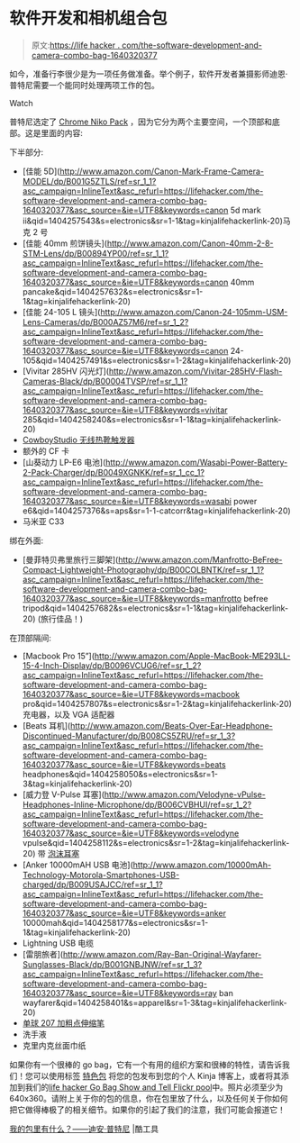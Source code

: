 # 软件开发和相机组合包

> 原文:[https://life hacker . com/the-software-development-and-camera-combo-bag-1640320377](https://lifehacker.com/the-software-development-and-camera-combo-bag-1640320377)

如今，准备行李很少是为一项任务做准备。举个例子，软件开发者兼摄影师迪恩·普特尼需要一个能同时处理两项工作的包。

Watch

普特尼选定了 [Chrome Niko Pack](http://www.amazon.com/Chrome-Niko-Pack-Black-Size/dp/B00AZHCCHC/?asc_campaign=InlineText&asc_refurl=https://lifehacker.com/the-software-development-and-camera-combo-bag-1640320377&asc_source=&tag=kinjalifehackerlink-20) ，因为它分为两个主要空间，一个顶部和底部。这是里面的内容:

下半部分:

*   [佳能 5D](http://www.amazon.com/Canon-Mark-Frame-Camera-MODEL/dp/B001G5ZTLS/ref=sr_1_1?asc_campaign=InlineText&asc_refurl=https://lifehacker.com/the-software-development-and-camera-combo-bag-1640320377&asc_source=&ie=UTF8&keywords=canon 5d mark ii&qid=1404257543&s=electronics&sr=1-1&tag=kinjalifehackerlink-20)马克 2 号
*   [佳能 40mm 煎饼镜头](http://www.amazon.com/Canon-40mm-2-8-STM-Lens/dp/B00894YP00/ref=sr_1_1?asc_campaign=InlineText&asc_refurl=https://lifehacker.com/the-software-development-and-camera-combo-bag-1640320377&asc_source=&ie=UTF8&keywords=canon 40mm pancake&qid=1404257632&s=electronics&sr=1-1&tag=kinjalifehackerlink-20)
*   [佳能 24-105 L 镜头](http://www.amazon.com/Canon-24-105mm-USM-Lens-Cameras/dp/B000AZ57M6/ref=sr_1_2?asc_campaign=InlineText&asc_refurl=https://lifehacker.com/the-software-development-and-camera-combo-bag-1640320377&asc_source=&ie=UTF8&keywords=canon 24-105&qid=1404257491&s=electronics&sr=1-2&tag=kinjalifehackerlink-20)
*   [Vivitar 285HV 闪光灯](http://www.amazon.com/Vivitar-285HV-Flash-Cameras-Black/dp/B00004TVSP/ref=sr_1_1?asc_campaign=InlineText&asc_refurl=https://lifehacker.com/the-software-development-and-camera-combo-bag-1640320377&asc_source=&ie=UTF8&keywords=vivitar 285&qid=1404258240&s=electronics&sr=1-1&tag=kinjalifehackerlink-20)
*   [CowboyStudio 无线热靴触发器](http://www.amazon.com/gp/product/B002W3IXZW/ref=oh_details_o06_s00_i01?asc_campaign=InlineText&asc_refurl=https://lifehacker.com/the-software-development-and-camera-combo-bag-1640320377&asc_source=&ie=UTF8&psc=1&tag=kinjalifehackerlink-20)
*   额外的 CF 卡
*   [山葵动力 LP-E6 电池](http://www.amazon.com/Wasabi-Power-Battery-2-Pack-Charger/dp/B0049XGNKK/ref=sr_1_cc_1?asc_campaign=InlineText&asc_refurl=https://lifehacker.com/the-software-development-and-camera-combo-bag-1640320377&asc_source=&ie=UTF8&keywords=wasabi power e6&qid=1404257376&s=aps&sr=1-1-catcorr&tag=kinjalifehackerlink-20)
*   马米亚 C33

绑在外面:

*   [曼菲特贝弗里旅行三脚架](http://www.amazon.com/Manfrotto-BeFree-Compact-Lightweight-Photography/dp/B00COLBNTK/ref=sr_1_1?asc_campaign=InlineText&asc_refurl=https://lifehacker.com/the-software-development-and-camera-combo-bag-1640320377&asc_source=&ie=UTF8&keywords=manfrotto befree tripod&qid=1404257682&s=electronics&sr=1-1&tag=kinjalifehackerlink-20) (旅行佳品！)

在顶部隔间:

*   [Macbook Pro 15”](http://www.amazon.com/Apple-MacBook-ME293LL-15-4-Inch-Display/dp/B0096VCUG6/ref=sr_1_2?asc_campaign=InlineText&asc_refurl=https://lifehacker.com/the-software-development-and-camera-combo-bag-1640320377&asc_source=&ie=UTF8&keywords=macbook pro&qid=1404257807&s=electronics&sr=1-2&tag=kinjalifehackerlink-20)充电器，以及 VGA 适配器
*   [Beats 耳机](http://www.amazon.com/Beats-Over-Ear-Headphone-Discontinued-Manufacturer/dp/B008CS5ZRU/ref=sr_1_3?asc_campaign=InlineText&asc_refurl=https://lifehacker.com/the-software-development-and-camera-combo-bag-1640320377&asc_source=&ie=UTF8&keywords=beats headphones&qid=1404258050&s=electronics&sr=1-3&tag=kinjalifehackerlink-20)
*   [威力登 V-Pulse 耳塞](http://www.amazon.com/Velodyne-vPulse-Headphones-Inline-Microphone/dp/B006CVBHUI/ref=sr_1_2?asc_campaign=InlineText&asc_refurl=https://lifehacker.com/the-software-development-and-camera-combo-bag-1640320377&asc_source=&ie=UTF8&keywords=velodyne vpulse&qid=1404258112&s=electronics&sr=1-2&tag=kinjalifehackerlink-20) 带 [泡沫耳塞](http://www.amazon.com/Comply-T-400-Isolation-Earphone-Pairs/dp/B004HKIAFG/ref=pd_bxgy_e_img_y?asc_campaign=InlineText&asc_refurl=https://lifehacker.com/the-software-development-and-camera-combo-bag-1640320377&asc_source=&tag=kinjalifehackerlink-20)
*   [Anker 10000mAH USB 电池](http://www.amazon.com/10000mAh-Technology-Motorola-Smartphones-USB-charged/dp/B009USAJCC/ref=sr_1_1?asc_campaign=InlineText&asc_refurl=https://lifehacker.com/the-software-development-and-camera-combo-bag-1640320377&asc_source=&ie=UTF8&keywords=anker 10000mah&qid=1404258177&s=electronics&sr=1-1&tag=kinjalifehackerlink-20)
*   Lightning USB 电缆
*   [雷朋旅者](http://www.amazon.com/Ray-Ban-Original-Wayfarer-Sunglasses-Black/dp/B001GNBJNW/ref=sr_1_3?asc_campaign=InlineText&asc_refurl=https://lifehacker.com/the-software-development-and-camera-combo-bag-1640320377&asc_source=&ie=UTF8&keywords=ray ban wayfarer&qid=1404258401&s=apparel&sr=1-3&tag=kinjalifehackerlink-20)
*   [单球 207 加粗点伸缩笔](http://www.amazon.com/gp/product/B005HNZ5T6/ref=oh_details_o08_s00_i00?asc_campaign=InlineText&asc_refurl=https://lifehacker.com/the-software-development-and-camera-combo-bag-1640320377&asc_source=&ie=UTF8&psc=1&tag=kinjalifehackerlink-20)
*   洗手液
*   克里内克丝面巾纸

如果你有一个很棒的 go bag，它有一个有用的组织方案和很棒的特性，请告诉我们！您可以使用标签 [特色包](http://kinja.com/tag/featured-bag) 将您的包发布到您的个人 Kinja 博客上，或者将其添加到我们的[life hacker Go Bag Show and Tell Flickr pool](http://www.flickr.com/groups/2301352@N21)中。照片必须至少为 640x360。请附上关于你的包的信息，你在包里放了什么，以及任何关于你如何把它做得棒极了的相关细节。如果你的引起了我们的注意，我们可能会报道它！

[我的包里有什么？——迪安·普特尼](http://kk.org/cooltools/archives/22089) |酷工具
